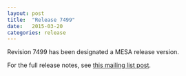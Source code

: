 ```yaml
---
layout: post
title:  "Release 7499"
date:   2015-03-20
categories: release
---
```


Revision 7499 has been designated a MESA release version.

For the full release notes, see [this mailing list post][notes].

[notes]:http://sourceforge.net/p/mesa/mailman/message/33620873/
